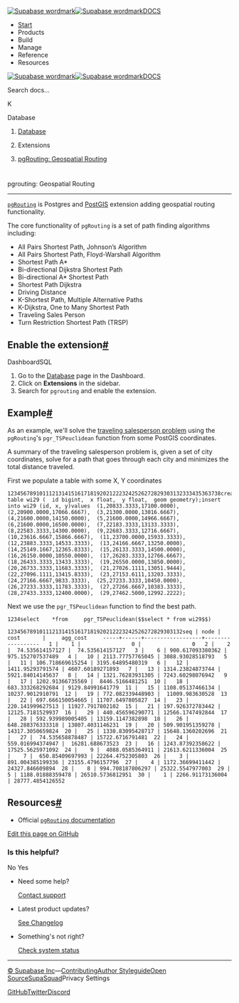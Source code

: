[![Supabase wordmark](https://supabase.com/docs/_next/image?url=%2Fdocs%2Fsupabase-dark.svg&w=256&q=75&dpl=dpl_5BYG5BkQhU19GEfZfhcgAbeGcRQo)![Supabase wordmark](https://supabase.com/docs/_next/image?url=%2Fdocs%2Fsupabase-light.svg&w=256&q=75&dpl=dpl_5BYG5BkQhU19GEfZfhcgAbeGcRQo)DOCS](https://supabase.com/docs)

-   [Start](https://supabase.com/docs/guides/getting-started)
-   Products
-   Build
-   Manage
-   Reference
-   Resources

[![Supabase wordmark](https://supabase.com/docs/_next/image?url=%2Fdocs%2Fsupabase-dark.svg&w=256&q=75&dpl=dpl_5BYG5BkQhU19GEfZfhcgAbeGcRQo)![Supabase wordmark](https://supabase.com/docs/_next/image?url=%2Fdocs%2Fsupabase-light.svg&w=256&q=75&dpl=dpl_5BYG5BkQhU19GEfZfhcgAbeGcRQo)DOCS](https://supabase.com/docs)

Search docs...

K

Database

1.  [Database](https://supabase.com/docs/guides/database/overview)

3.  Extensions

5.  [pgRouting: Geospatial Routing](https://supabase.com/docs/guides/database/extensions/pgrouting)

# 

pgrouting: Geospatial Routing

* * *

[`pgRouting`](http://pgrouting.org) is Postgres and [PostGIS](http://postgis.net) extension adding geospatial routing functionality.

The core functionality of `pgRouting` is a set of path finding algorithms including:

-   All Pairs Shortest Path, Johnson’s Algorithm
-   All Pairs Shortest Path, Floyd-Warshall Algorithm
-   Shortest Path A\*
-   Bi-directional Dijkstra Shortest Path
-   Bi-directional A\* Shortest Path
-   Shortest Path Dijkstra
-   Driving Distance
-   K-Shortest Path, Multiple Alternative Paths
-   K-Dijkstra, One to Many Shortest Path
-   Traveling Sales Person
-   Turn Restriction Shortest Path (TRSP)

## Enable the extension[#](#enable-the-extension)

DashboardSQL

1.  Go to the [Database](https://supabase.com/dashboard/project/_/database/tables) page in the Dashboard.
2.  Click on **Extensions** in the sidebar.
3.  Search for `pgrouting` and enable the extension.

## Example[#](#example)

As an example, we'll solve the [traveling salesperson problem](https://en.wikipedia.org/wiki/Travelling_salesman_problem) using the `pgRouting`'s `pgr_TSPeuclidean` function from some PostGIS coordinates.

A summary of the traveling salesperson problem is, given a set of city coordinates, solve for a path that goes through each city and minimizes the total distance traveled.

First we populate a table with some X, Y coordinates

```
1234567891011121314151617181920212223242526272829303132333435363738create table wi29 (  id bigint,  x float,  y float,  geom geometry);insert into wi29 (id, x, y)values  (1,20833.3333,17100.0000),  (2,20900.0000,17066.6667),  (3,21300.0000,13016.6667),  (4,21600.0000,14150.0000),  (5,21600.0000,14966.6667),  (6,21600.0000,16500.0000),  (7,22183.3333,13133.3333),  (8,22583.3333,14300.0000),  (9,22683.3333,12716.6667),  (10,23616.6667,15866.6667),  (11,23700.0000,15933.3333),  (12,23883.3333,14533.3333),  (13,24166.6667,13250.0000),  (14,25149.1667,12365.8333),  (15,26133.3333,14500.0000),  (16,26150.0000,10550.0000),  (17,26283.3333,12766.6667),  (18,26433.3333,13433.3333),  (19,26550.0000,13850.0000),  (20,26733.3333,11683.3333),  (21,27026.1111,13051.9444),  (22,27096.1111,13415.8333),  (23,27153.6111,13203.3333),  (24,27166.6667,9833.3333),  (25,27233.3333,10450.0000),  (26,27233.3333,11783.3333),  (27,27266.6667,10383.3333),  (28,27433.3333,12400.0000),  (29,27462.5000,12992.2222);
```

Next we use the `pgr_TSPeuclidean` function to find the best path.

```
1234select    *from     pgr_TSPeuclidean($$select * from wi29$$)
```

```
1234567891011121314151617181920212223242526272829303132seq | node |       cost       |     agg_cost     -----+------+------------------+------------------   1 |    1 |                0 |                0   2 |    2 |  74.535614157127 |  74.535614157127   3 |    6 | 900.617093380362 | 975.152707537489   4 |   10 | 2113.77757765045 | 3088.93028518793   5 |   11 | 106.718669615254 | 3195.64895480319   6 |   12 | 1411.95293791574 | 4607.60189271893   7 |   13 | 1314.23824873744 | 5921.84014145637   8 |   14 | 1321.76283931305 | 7243.60298076942   9 |   17 | 1202.91366735569 |  8446.5166481251  10 |   18 | 683.333268292684 | 9129.84991641779  11 |   15 | 1108.05137466134 | 10237.9012910791  12 |   19 | 772.082339448903 |  11009.983630528  13 |   22 | 697.666150054665 | 11707.6497805827  14 |   23 | 220.141999627513 | 11927.7917802102  15 |   21 | 197.926372783442 | 12125.7181529937  16 |   29 | 440.456596290771 | 12566.1747492844  17 |   28 | 592.939989005405 | 13159.1147382898  18 |   26 | 648.288376333318 | 13807.4031146231  19 |   20 | 509.901951359278 | 14317.3050659824  20 |   25 | 1330.83095428717 | 15648.1360202696  21 |   27 |  74.535658878487 | 15722.6716791481  22 |   24 | 559.016994374947 |  16281.688673523  23 |   16 | 1243.87392358622 | 17525.5625971092  24 |    9 |  4088.0585364911 | 21613.6211336004  25 |    7 |  650.85409697993 | 22264.4752305803  26 |    3 | 891.004385199336 | 23155.4796157796  27 |    4 | 1172.36699411442 |  24327.846609894  28 |    8 | 994.708187806297 | 25322.5547977003  29 |    5 | 1188.01888359478 | 26510.5736812951  30 |    1 | 2266.91173136004 | 28777.4854126552
```

## Resources[#](#resources)

-   Official [`pgRouting` documentation](https://docs.pgrouting.org/latest/en/index.html)

[Edit this page on GitHub](https://github.com/supabase/supabase/blob/master/apps/docs/content/guides/database/extensions/pgrouting.mdx)

### Is this helpful?

No Yes

-   Need some help?
    
    [Contact support](https://supabase.com/support)
-   Latest product updates?
    
    [See Changelog](https://supabase.com/changelog)
-   Something's not right?
    
    [Check system status](https://status.supabase.com/)

* * *

[© Supabase Inc](https://supabase.com/)—[Contributing](https://github.com/supabase/supabase/blob/master/apps/docs/DEVELOPERS.md)[Author Styleguide](https://github.com/supabase/supabase/blob/master/apps/docs/CONTRIBUTING.md)[Open Source](https://supabase.com/open-source)[SupaSquad](https://supabase.com/supasquad)Privacy Settings

[GitHub](https://github.com/supabase/supabase)[Twitter](https://twitter.com/supabase)[Discord](https://discord.supabase.com/)